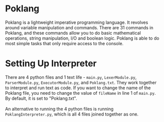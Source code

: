 # Poklang
Poklang is a lightweight imperative programming language. It revolves around variable manipulation and commands. There are 31 commands in Poklang, and these commands allow you to do basic mathematical operations, string manipulation, I/O and boolean logic. Poklang is able to do most simple tasks that only require access to the console.
# Setting Up Interpreter
There are 4 python files and 1 text life - ```main.py```, ```LexerModule.py```, ```ParserModule.py```, ```ExecutorModule.py```, and ```Poklang.txt```. They work together to interpret and run text as code. If you want to change the name of the Poklang file, you need to change the value of ```fileName``` in line 1 of ```main.py```. By default, it is set to "Poklang.txt".<br><br>An alternative to running the 4 python files is running ```PoklangInterpreter.py```, which is all 4 files joined together as one.
